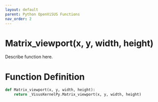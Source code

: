 ```yaml
---
layout: default
parent: Python OpenViSUS Functions
nav_order: 2
---
```


# Matrix_viewport(x, y, width, height)

Describe function here.

# Function Definition

```python
def Matrix_viewport(x, y, width, height):
    return _VisusKernelPy.Matrix_viewport(x, y, width, height)

```